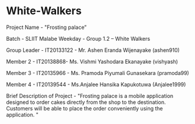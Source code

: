# White-Walkers

Project Name - "Frosting palace”

Batch - SLIIT Malabe Weekday - Group 1.2   – White Walkers

Group Leader - IT20133122 - Mr. Ashen Eranda Wijenayake (ashen910)

Member 2 - IT20138868- Ms. Vishmi Yashodara Ekanayake (vishyash)

Member 3 - IT20135966 - Ms. Pramoda Piyumali Gunasekara (pramoda99)

Member 4 - IT20139544 - Ms.Anjalee Hansika Kapukotuwa (Anjalee1999)

Brief Description of Project - "Frosting palace is a mobile application designed to order cakes directly from the shop to the destination. Customers will be able to place the order conveniently using the application. "
